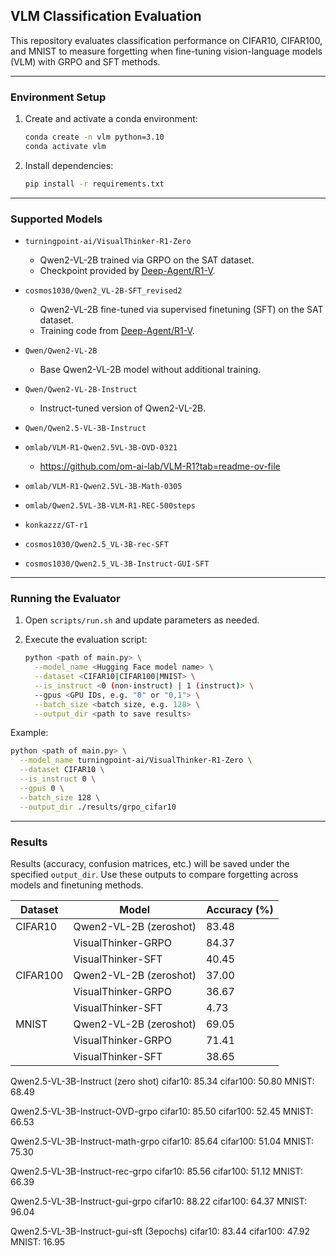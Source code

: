 ## VLM Classification Evaluation

This repository evaluates classification performance on CIFAR10, CIFAR100, and MNIST to measure forgetting when fine-tuning vision-language models (VLM) with GRPO and SFT methods.

---

### Environment Setup

1. Create and activate a conda environment:

   ```bash
   conda create -n vlm python=3.10
   conda activate vlm
   ```
2. Install dependencies:

   ```bash
   pip install -r requirements.txt
   ```

---

### Supported Models

* `turningpoint-ai/VisualThinker-R1-Zero`

  * Qwen2-VL-2B trained via GRPO on the SAT dataset.
  * Checkpoint provided by [Deep-Agent/R1-V](https://github.com/Deep-Agent/R1-V).

* `cosmos1030/Qwen2_VL-2B-SFT_revised2`

  * Qwen2-VL-2B fine-tuned via supervised finetuning (SFT) on the SAT dataset.
  * Training code from [Deep-Agent/R1-V](https://github.com/Deep-Agent/R1-V).

* `Qwen/Qwen2-VL-2B`

  * Base Qwen2-VL-2B model without additional training.

* `Qwen/Qwen2-VL-2B-Instruct`

  * Instruct-tuned version of Qwen2-VL-2B.

* `Qwen/Qwen2.5-VL-3B-Instruct`

* `omlab/VLM-R1-Qwen2.5VL-3B-OVD-0321`
  * https://github.com/om-ai-lab/VLM-R1?tab=readme-ov-file

* `omlab/VLM-R1-Qwen2.5VL-3B-Math-0305`

* `omlab/Qwen2.5VL-3B-VLM-R1-REC-500steps`

* `konkazzz/GT-r1`

* `cosmos1030/Qwen2.5_VL-3B-rec-SFT`

* `cosmos1030/Qwen2.5_VL-3B-Instruct-GUI-SFT`

---

### Running the Evaluator

1. Open `scripts/run.sh` and update parameters as needed.
2. Execute the evaluation script:

   ```bash
   python <path of main.py> \
     --model_name <Hugging Face model name> \
     --dataset <CIFAR10|CIFAR100|MNIST> \
     --is_instruct <0 (non-instruct) | 1 (instruct)> \
     --gpus <GPU IDs, e.g. "0" or "0,1"> \
     --batch_size <batch size, e.g. 128> \
     --output_dir <path to save results>
   ```

Example:

```bash
python <path of main.py> \
  --model_name turningpoint-ai/VisualThinker-R1-Zero \
  --dataset CIFAR10 \
  --is_instruct 0 \
  --gpus 0 \
  --batch_size 128 \
  --output_dir ./results/grpo_cifar10
```

---

### Results

Results (accuracy, confusion matrices, etc.) will be saved under the specified `output_dir`. Use these outputs to compare forgetting across models and finetuning methods.

| **Dataset** | **Model**                 | **Accuracy (%)** |
|-------------|---------------------------|------------------|
| CIFAR10     | Qwen2-VL-2B (zeroshot)    | 83.48            |
|             | VisualThinker-GRPO        | 84.37            |
|             | VisualThinker-SFT         | 40.45            |
| CIFAR100    | Qwen2-VL-2B (zeroshot)    | 37.00            |
|             | VisualThinker-GRPO        | 36.67            |
|             | VisualThinker-SFT         | 4.73             |
| MNIST       | Qwen2-VL-2B (zeroshot)    | 69.05            |
|             | VisualThinker-GRPO        | 71.41            |
|             | VisualThinker-SFT         | 38.65            |


Qwen2.5-VL-3B-Instruct (zero shot)
cifar10: 85.34
cifar100: 50.80
MNIST: 68.49

Qwen2.5-VL-3B-Instruct-OVD-grpo
cifar10: 85.50
cifar100: 52.45
MNIST: 66.53

Qwen2.5-VL-3B-Instruct-math-grpo
cifar10: 85.64
cifar100: 51.04
MNIST: 75.30

Qwen2.5-VL-3B-Instruct-rec-grpo
cifar10: 85.56
cifar100: 51.12
MNIST: 66.39

Qwen2.5-VL-3B-Instruct-gui-grpo
cifar10: 88.22
cifar100: 64.37
MNIST: 96.04

Qwen2.5-VL-3B-Instruct-gui-sft (3epochs)
cifar10: 83.44
cifar100: 47.92
MNIST: 16.95